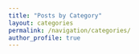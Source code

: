 ```yaml
---
title: "Posts by Category"
layout: categories
permalink: /navigation/categories/
author_profile: true
---
```

